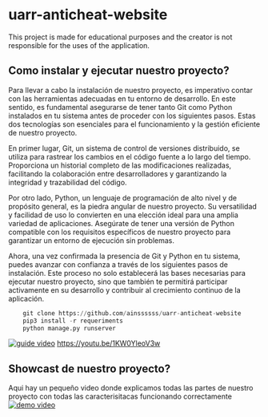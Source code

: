 # uarr-anticheat-website
This project is made for educational purposes and the creator is not responsible for the uses of the application.

## Como instalar y ejecutar nuestro proyecto?
Para llevar a cabo la instalación de nuestro proyecto, es imperativo contar con las herramientas adecuadas en tu entorno de desarrollo. En este sentido, es fundamental asegurarse de tener tanto Git como Python instalados en tu sistema antes de proceder con los siguientes pasos. Estas dos tecnologías son esenciales para el funcionamiento y la gestión eficiente de nuestro proyecto.

En primer lugar, Git, un sistema de control de versiones distribuido, se utiliza para rastrear los cambios en el código fuente a lo largo del tiempo. Proporciona un historial completo de las modificaciones realizadas, facilitando la colaboración entre desarrolladores y garantizando la integridad y trazabilidad del código.

Por otro lado, Python, un lenguaje de programación de alto nivel y de propósito general, es la piedra angular de nuestro proyecto. Su versatilidad y facilidad de uso lo convierten en una elección ideal para una amplia variedad de aplicaciones. Asegúrate de tener una versión de Python compatible con los requisitos específicos de nuestro proyecto para garantizar un entorno de ejecución sin problemas.

Ahora, una vez confirmada la presencia de Git y Python en tu sistema, puedes avanzar con confianza a través de los siguientes pasos de instalación. Este proceso no solo establecerá las bases necesarias para ejecutar nuestro proyecto, sino que también te permitirá participar activamente en su desarrollo y contribuir al crecimiento continuo de la aplicación.

```python
    git clone https://github.com/ainssssss/uarr-anticheat-website
    pip3 install -r requeriments
    python manage.py runserver
```
[![guide video](https://img.freepik.com/premium-vector/guide-illustration-flat-tiny-technical-faq-information-persons-concept_126608-1455.jpg)](https://www.youtube.com/watch?v=1KW0YleoV3w)
https://youtu.be/1KW0YleoV3w
## Showcast de nuestro proyecto?
Aqui hay un pequeño video donde explicamos todas las partes de nuestro proyecto con todas las caracterisitacas funcionando correctamente
[![demo video](https://cdn6.f-cdn.com/contestentries/1474571/26573535/5c6e67499739f_thumb900.jpg)](https://www.youtube.com/watch?v=S9yJsOdgdn4)


